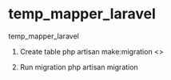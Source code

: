 # temp_mapper_laravel
temp_mapper_laravel

1) Create table 
    php artisan make:migration <<table name>>
    
2) Run migration
    php artisan migration